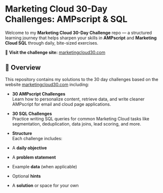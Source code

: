 # Marketing Cloud 30-Day Challenges: AMPscript & SQL

Welcome to my **Marketing Cloud 30-Day Challenge** repo — a structured learning journey that helps sharpen your skills in **AMPscript** and **Marketing Cloud SQL** through daily, bite-sized exercises.

📍 **Visit the challenge site:** [marketingcloud30.com](https://marketingcloud30.com/)

## 🚀 Overview

This repository contains my solutions to the 30 day challenges based on the website [marketingcloud30.com](https://marketingcloud30.com/) including:

- **30 AMPscript Challenges**  
  Learn how to personalize content, retrieve data, and write cleaner AMPscript for email and cloud page applications.

- **30 SQL Challenges**  
  Practice writing SQL queries for common Marketing Cloud tasks like segmentation, deduplication, data joins, lead scoring, and more.

- **Structure**  
Each challenge includes:
- A **daily objective**
- A **problem statement**
- Example **data** (when applicable)
- Optional **hints**
- A **solution** or space for your own


